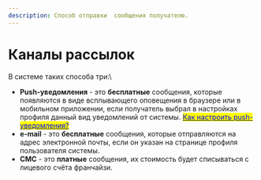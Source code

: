 ```yaml
---
description: Способ отправки  сообщения получателю.
---
```


# Каналы рассылок

В системе таких способа три:\


* **Push-уведомления** - это **бесплатные** сообщения, которые появляются в виде всплывающего оповещения в браузере или в мобильном приложении, если получатель выбрал в настройках профиля данный вид уведомлений от системы. [<mark style="color:blue;">Как настроить push-уведомления?</mark>](./#nastroit-uvedomleniya)<mark style="color:blue;"></mark>
* **e-mail** - это **бесплатные** сообщения, которые отправляются на адрес электронной почты, если он указан на странице профиля пользователя системы.
* **CMC** - это **платные** сообщения, их стоимость будет списываться с лицевого счёта франчайзи.

